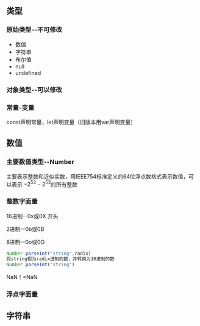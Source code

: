 ## 类型
### 原始类型--不可修改
- 数值
- 字符串
- 布尔值
- null
- undefined

### 对象类型--可以修改

### 常量-变量

const声明常量，let声明变量（旧版本用var声明变量）

## 数值
### 主要数值类型--Number

主要表示整数和近似实数，用IEEE754标准定义的64位浮点数格式表示数值，可以表示 ${-2^{53}-2^{53}}$的所有整数

### 整数字面量
16进制--0x或0X 开头

2进制--0b或0B

8进制--0o或0O
```javascript
Number.parseInt("string",radix) 
将string视为radix进制的数，并转换为10进制的数
Number.parseInt("string")

```
NaN！=NaN
### 浮点字面量

## 字符串

